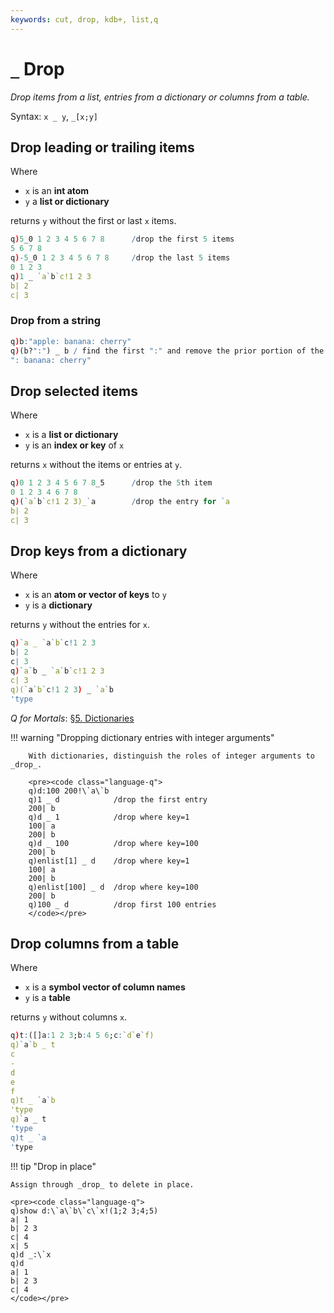 ```yaml
---
keywords: cut, drop, kdb+, list,q
---
```


# `_` Drop



_Drop items from a list, entries from a dictionary or columns from a table._

Syntax: `x _ y`, `_[x;y]`


## Drop leading or trailing items 

Where

-   `x` is an **int atom**
-   `y` a **list or dictionary**

returns `y` without the first or last `x` items.

```q
q)5_0 1 2 3 4 5 6 7 8      /drop the first 5 items
5 6 7 8
q)-5_0 1 2 3 4 5 6 7 8     /drop the last 5 items
0 1 2 3
q)1 _ `a`b`c!1 2 3
b| 2
c| 3
```


### Drop from a string

```q
q)b:"apple: banana: cherry"
q)(b?":") _ b / find the first ":" and remove the prior portion of the sentence
": banana: cherry"
```


## Drop selected items

Where

-   `x` is a **list or dictionary**
-   `y` is an **index or key** of `x`

returns `x` without the items or entries at `y`.

```q
q)0 1 2 3 4 5 6 7 8_5      /drop the 5th item
0 1 2 3 4 6 7 8
q)(`a`b`c!1 2 3)_`a        /drop the entry for `a
b| 2
c| 3
```


## Drop keys from a dictionary

Where

-   `x` is an **atom or vector of keys** to `y`
-   `y` is a **dictionary**

returns `y` without the entries for `x`. 

```q
q)`a _ `a`b`c!1 2 3
b| 2
c| 3
q)`a`b _ `a`b`c!1 2 3
c| 3
q)(`a`b`c!1 2 3) _ `a`b
'type
```

<i class="far fa-hand-point-right"></i> 
_Q for Mortals_: [§5. Dictionaries](http://code.kx.com/q4m3/5_Dictionaries/#522-extracting-a-sub-dictionary)

!!! warning "Dropping dictionary entries with integer arguments"

        With dictionaries, distinguish the roles of integer arguments to _drop_.

        <pre><code class="language-q">
        q)d:100 200!\`a\`b
        q)1 _ d            /drop the first entry
        200| b
        q)d _ 1            /drop where key=1
        100| a
        200| b
        q)d _ 100          /drop where key=100
        200| b
        q)enlist[1] _ d    /drop where key=1
        100| a
        200| b
        q)enlist[100] _ d  /drop where key=100
        200| b
        q)100 _ d          /drop first 100 entries
        </code></pre>


## Drop columns from a table

Where

-   `x` is a **symbol vector of column names** 
-   `y` is a **table**

returns `y` without columns `x`.

```q
q)t:([]a:1 2 3;b:4 5 6;c:`d`e`f)
q)`a`b _ t
c
-
d
e
f
q)t _ `a`b
'type
q)`a _ t
'type
q)t _ `a
'type
```

!!! tip "Drop in place"

    Assign through _drop_ to delete in place. 

    <pre><code class="language-q">
    q)show d:\`a\`b\`c\`x!(1;2 3;4;5)
    a| 1
    b| 2 3
    c| 4
    x| 5
    q)d _:\`x
    q)d
    a| 1
    b| 2 3
    c| 4
    </code></pre>


